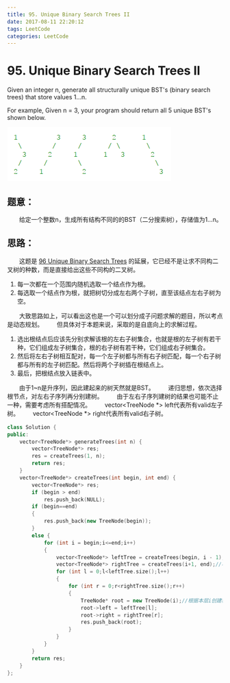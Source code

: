 ```yaml
---
title: 95. Unique Binary Search Trees II
date: 2017-08-11 22:20:12
tags: LeetCode
categories: LeetCode
---
```


# 95. Unique Binary Search Trees II

Given an integer n, generate all structurally unique BST's (binary search trees) that store values 1...n.

For example,
Given n = 3, your program should return all 5 unique BST's shown below.

![95-Unique Binary Search Trees II](/images/95-Unique-Binary-Search-TreesII.png)

<!--more-->

## 题意：

　　给定一个整数n，生成所有结构不同的的BST（二分搜索树），存储值为1…n。

## 思路：

　　这题是 [96 Unique Binary Search Trees](http://blog.taoaili999.cn/2017/08/11/96-Unique-Binary-Search-Trees/) 的延展，它已经不是让求不同构二叉树的种数，而是直接给出这些不同构的二叉树。 

1. 每一次都在一个范围内随机选取一个结点作为根。
2. 每选取一个结点作为根，就把树切分成左右两个子树，直至该结点左右子树为空。

　　大致思路如上，可以看出这也是一个可以划分成子问题求解的题目，所以考点是动态规划。
　　但具体对于本题来说，采取的是自底向上的求解过程。
1. 选出根结点后应该先分别求解该根的左右子树集合，也就是根的左子树有若干种，它们组成左子树集合，根的右子树有若干种，它们组成右子树集合。
2. 然后将左右子树相互配对，每一个左子树都与所有右子树匹配，每一个右子树都与所有的左子树匹配。然后将两个子树插在根结点上。
3. 最后，把根结点放入链表中。


　　由于1~n是升序列，因此建起来的树天然就是BST。
　　递归思想，依次选择根节点，对左右子序列再分别建树。
　　由于左右子序列建树的结果也可能不止一种，需要考虑所有搭配情况。
　　vector<TreeNode *> left代表所有valid左子树。
　　vector<TreeNode *> right代表所有valid右子树。

```c++
class Solution {
public:
	vector<TreeNode*> generateTrees(int n) {
		vector<TreeNode*> res;
		res = createTrees(1, n);
		return res;
	}
	vector<TreeNode*> createTrees(int begin, int end) {
		vector<TreeNode*> res;
		if (begin > end)
			res.push_back(NULL);
		if (begin==end)
		{
			res.push_back(new TreeNode(begin));
		}
		else {
			for (int i = begin;i<=end;i++)
			{
				vector<TreeNode*> leftTree = createTrees(begin, i - 1);//左子树集合
				vector<TreeNode*> rightTree = createTrees(i+1, end);//右子树集合
				for (int l = 0;l<leftTree.size();l++)
				{
					for (int r = 0;r<rightTree.size();r++)
					{
						TreeNode* root = new TreeNode(i);//根据本层i创建根节点
						root->left = leftTree[l];
						root->right = rightTree[r];
						res.push_back(root);
					}
				}
			}
		}
		return res;
	}
};
```